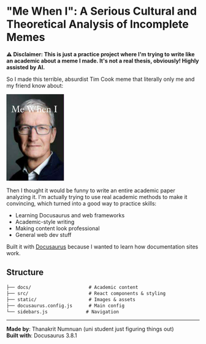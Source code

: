 # "Me When I": A Serious Cultural and Theoretical Analysis of Incomplete Memes

**⚠️ Disclaimer: This is just a practice project where I'm trying to write like an academic about a meme I made. It's not a real thesis, obviously! Highly assisted by AI.**

So I made this terrible, absurdist Tim Cook meme that literally only me and my friend know about:

<img src="static/img/me-when-i-meme.jpg" alt="Me When I meme" width="150" />

Then I thought it would be funny to write an entire academic paper analyzing it. I'm actually trying to use real academic methods to make it convincing, which turned into a good way to practice skills:

- Learning Docusaurus and web frameworks
- Academic-style writing
- Making content look professional
- General web dev stuff

Built it with [Docusaurus](https://docusaurus.io/) because I wanted to learn how documentation sites work.

## Structure

```
├── docs/                     # Academic content
├── src/                      # React components & styling  
├── static/                   # Images & assets
├── docusaurus.config.js      # Main config
└── sidebars.js              # Navigation
```

---

**Made by**: Thanakrit Numnuan (uni student just figuring things out)  
**Built with**: Docusaurus 3.8.1
